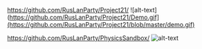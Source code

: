 https://github.com/RusLanParty/Project21/
![alt-text](https://github.com/RusLanParty/Project21/Demo.gif](https://github.com/RusLanParty/Project21/blob/master/demo.gif)

https://github.com/RusLanParty/PhysicsSandbox/
![alt-text](https://github.com/RusLanParty/PhysicsSandbox/Demo.gif)
